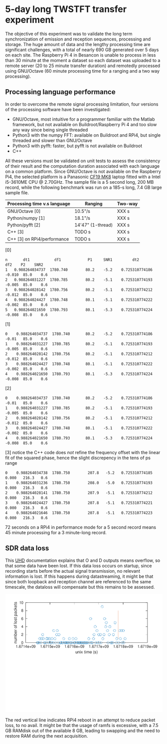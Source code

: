 # 5-day long TWSTFT transfer experiment

The objective of this experiment was to validate the long term synchronization
of emission and reception sequences, processing and storage. The huge amount
of data and the lengthy processing time are significant challenges, with a total
of nearly 690 GB generated over 5 days on each site. The Raspberry Pi 4 in Besancon
is unable to process in less than 30 minute at the moment a dataset so each
dataset was uploaded to a remote server (20 to 25 minute transfer duration) and 
remotedly processed using GNU/Octave (60 minute processing time for a ranging
and a two way processing).

## Processing language performance

In order to overcome the remote signal processing limitation, four versions of
the processing software have been investigated:
* GNU/Octave, most intuitive for a programmer familiar with the Matlab framework,
but not available on Buildroot/Raspberry Pi 4 and too slow any way since being
single threaded
* Python3 with the numpy FFT: available on Buildroot and RPi4, but single threaded
and slower than GNU/Octave
* Python3 with pyfft: faster, but pyfft is not available on Buildroot
* C++

All these versions must be validated on unit tests to assess the consistency of their
result and the computation duration associated with each language on a common platform.
Since GNU/Octave is not available on the Raspberry Pi4, the selected platform is a 
Panasonic [CF19 MK8](https://www.bobjohnson.com/blog/a-note-on-model-numbers-for-toughbook-nerds/) 
laptop fitted with a Intel i5-3610ME CPU @ 2.70GHz. The sample file is a 5 second long, 
200 MB record, while the following benchmark was run on a 185-s long, 7.4 GB large sample file.

| Processing time v.s language | Ranging     | Two-way    |
| ---------------------------- | ----------- |----------- |
| GNU/Octave [0]               | 10.5"/s       | XXX s      |
| Python/numpy [1]             | 18.1"/s       | XXX s      |
| Python/pyfft [2]             | 14'47" (1-thread)       | XXX s      |
| C++ [3]                      | TODO s       | XXX s      |
| C++ [3] on RPi4/performance  | TODO s       | XXX s      |

[0]
```
n       dt1           df1            P1     SNR1         dt2          df2    P2    SNR2
1   0.988264034737  1780.740        80.2    -5.2    0.725310774186  -0.010  85.0    0.6
2   0.988264031227  1780.785        80.2    -5.1    0.725310774193  -0.005  85.0    0.6
3   0.988264028142  1780.756        80.2    -5.1    0.725310774212  -0.012  85.0    0.6
4   0.988264024427  1780.748        80.1    -5.1    0.725310774222  -0.002  85.0    0.6
5   0.988264021650  1780.793        80.1    -5.3    0.725310774224  -0.008  85.0    0.6

```

[1]
```
0    0.988264034737  1780.740       80.2    -5.2    0.725310774186  -0.01   85.0    0.6
1    0.988264031227  1780.785       80.2    -5.1    0.725310774193  -0.005  85.0    0.6
2    0.988264028142  1780.756       80.2    -5.1    0.725310774212  -0.012  85.0    0.6
3    0.988264024427  1780.748       80.1    -5.1    0.725310774222  -0.002  85.0    0.6
4    0.988264021650  1780.793       80.1    -5.3    0.725310774224  -0.008  85.0    0.6

```

[2]
```
0    0.988264034737  1780.740       80.2    -5.2    0.725310774186  -0.01   85.0    0.6
1    0.988264031227  1780.785       80.2    -5.1    0.725310774193  -0.005  85.0    0.6
2    0.988264028142  1780.756       80.2    -5.1    0.725310774212  -0.012  85.0    0.6
3    0.988264024427  1780.748       80.1    -5.1    0.725310774222  -0.002  85.0    0.6
4    0.988264021650  1780.793       80.1    -5.3    0.725310774224  -0.008  85.0    0.6
```

[3] notice the C++ code does *not* refine the frequency offset with the linear fit of the 
squared phase, hence the slight discrepency in the tens of ps range
```
0    0.988264034738  1780.750        207.8   -5.2   0.725310774185 0.000   216.3   0.6
1    0.988264031236  1780.750        208.0   -5.0   0.725310774193 0.000   216.3   0.6
2    0.988264028141  1780.750        207.9   -5.1   0.725310774212 0.000   216.3   0.6
3    0.988264024427  1780.750        207.8   -5.1   0.725310774221 0.000   216.3   0.6
4    0.988264021646  1780.750        207.8   -5.1   0.725310774223 0.000   216.3   0.6
```

72 seconds on a RPi4 in performance mode for a 5 second record means 45 minute processing for a 3 
minute-long record.

## SDR data loss

This [UHD](https://files.ettus.com/manual/page_general.html) documentation explains that O and D
outputs means overflow, so that some data have been lost. If this data loss occurs on startup, since
recording starts before the actual signal transmission, no relevant information is lost. If this
happens during datastreaming, it might be that since both loopback and reception channel are referenced
to the same timescale, the dataloss will compensate but this remains to be assessed.

<img src="processing/dataloss.png">

The red vertical line indicates RPi4 reboot in an attempt to reduce packet loss, to no avail. It might
be that the usage of ramfs is excessive, with a 7.5 GB RAMdisk out of the available 8 GB, leading to
swapping and the need to restore RAM during the next acquisition.
